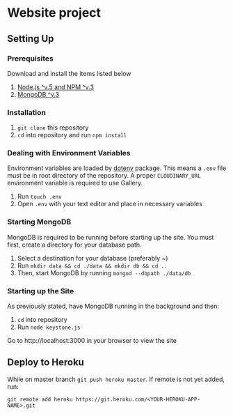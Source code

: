 # Website project


## Setting Up

### Prerequisites

Download and install the items listed below

1. [Node.js ^v.5 and NPM ^v.3](https://nodejs.org)
2. [MongoDB ^v.3](https://www.mongodb.com/)

### Installation
1. `git clone` this repository
2. `cd` into repository and run `npm install`

### Dealing with Environment Variables

Environment variables are loaded by [dotenv](https://www.npmjs.com/package/dotenv) package. This means a `.env` file must be in root directory of the repository.  A proper `CLOUDINARY_URL` environment variable is required to use Gallery.

1. Run `touch .env`
2. Open `.env` with your text editor and place in necessary variables

### Starting MongoDB

MongoDB is required to be running before starting up the site.  You must first, create a directory for your database path.

1. Select a destination for your database (preferably ~)
2. Run `mkdir data && cd ./data && mkdir db && cd ..`
3. Then, start MongoDB by running `mongod --dbpath ./data/db`


### Starting up the Site

As previously stated, have MongoDB running in the background and then:

1. `cd` into repository
2. Run `node keystone.js`

Go to http://localhost:3000 in your browser to view the site

## Deploy to Heroku

While on master branch `git push heroku master`.
If remote is not yet added, run:

`git remote add heroku https://git.heroku.com/<YOUR-HEROKU-APP-NAME>.git`
